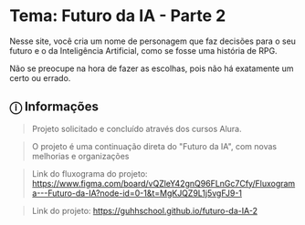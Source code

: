 # Tema: Futuro da IA - Parte 2
Nesse site, você cria um nome de personagem que faz decisões para o seu futuro e o da Inteligência Artificial, como se fosse uma história de RPG.

Não se preocupe na hora de fazer as escolhas, pois não há exatamente um certo ou errado.

## ⓘ Informações
> Projeto solicitado e concluído através dos cursos Alura.

> O projeto é uma continuação direta do "Futuro da IA", com novas melhorias e organizações

> Link do fluxograma do projeto: https://www.figma.com/board/vQZleY42gnQ96FLnGc7Cfy/Fluxograma---Futuro-da-IA?node-id=0-1&t=MgKJQZ9L1j5vgFJ9-1

> Link do projeto: https://guhhschool.github.io/futuro-da-IA-2
